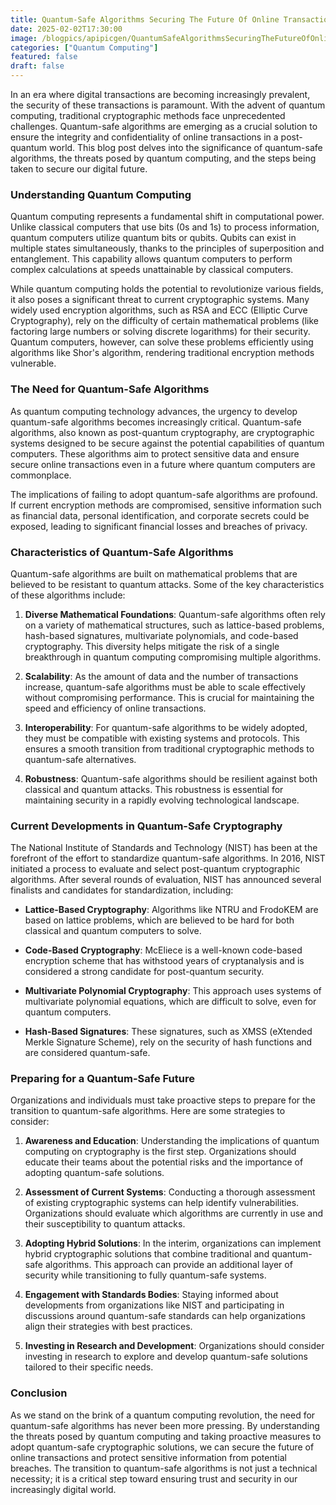 ```yaml
---
title: Quantum-Safe Algorithms Securing The Future Of Online Transactions
date: 2025-02-02T17:30:00
image: /blogpics/apipicgen/QuantumSafeAlgorithmsSecuringTheFutureOfOnlineTransactions-5V264818LD.jpg
categories: ["Quantum Computing"]
featured: false
draft: false
---
```

In an era where digital transactions are becoming increasingly prevalent, the security of these transactions is paramount. With the advent of quantum computing, traditional cryptographic methods face unprecedented challenges. Quantum-safe algorithms are emerging as a crucial solution to ensure the integrity and confidentiality of online transactions in a post-quantum world. This blog post delves into the significance of quantum-safe algorithms, the threats posed by quantum computing, and the steps being taken to secure our digital future.

### Understanding Quantum Computing

Quantum computing represents a fundamental shift in computational power. Unlike classical computers that use bits (0s and 1s) to process information, quantum computers utilize quantum bits or qubits. Qubits can exist in multiple states simultaneously, thanks to the principles of superposition and entanglement. This capability allows quantum computers to perform complex calculations at speeds unattainable by classical computers.

While quantum computing holds the potential to revolutionize various fields, it also poses a significant threat to current cryptographic systems. Many widely used encryption algorithms, such as RSA and ECC (Elliptic Curve Cryptography), rely on the difficulty of certain mathematical problems (like factoring large numbers or solving discrete logarithms) for their security. Quantum computers, however, can solve these problems efficiently using algorithms like Shor's algorithm, rendering traditional encryption methods vulnerable.

### The Need for Quantum-Safe Algorithms

As quantum computing technology advances, the urgency to develop quantum-safe algorithms becomes increasingly critical. Quantum-safe algorithms, also known as post-quantum cryptography, are cryptographic systems designed to be secure against the potential capabilities of quantum computers. These algorithms aim to protect sensitive data and ensure secure online transactions even in a future where quantum computers are commonplace.

The implications of failing to adopt quantum-safe algorithms are profound. If current encryption methods are compromised, sensitive information such as financial data, personal identification, and corporate secrets could be exposed, leading to significant financial losses and breaches of privacy.

### Characteristics of Quantum-Safe Algorithms

Quantum-safe algorithms are built on mathematical problems that are believed to be resistant to quantum attacks. Some of the key characteristics of these algorithms include:

1. **Diverse Mathematical Foundations**: Quantum-safe algorithms often rely on a variety of mathematical structures, such as lattice-based problems, hash-based signatures, multivariate polynomials, and code-based cryptography. This diversity helps mitigate the risk of a single breakthrough in quantum computing compromising multiple algorithms.

2. **Scalability**: As the amount of data and the number of transactions increase, quantum-safe algorithms must be able to scale effectively without compromising performance. This is crucial for maintaining the speed and efficiency of online transactions.

3. **Interoperability**: For quantum-safe algorithms to be widely adopted, they must be compatible with existing systems and protocols. This ensures a smooth transition from traditional cryptographic methods to quantum-safe alternatives.

4. **Robustness**: Quantum-safe algorithms should be resilient against both classical and quantum attacks. This robustness is essential for maintaining security in a rapidly evolving technological landscape.

### Current Developments in Quantum-Safe Cryptography

The National Institute of Standards and Technology (NIST) has been at the forefront of the effort to standardize quantum-safe algorithms. In 2016, NIST initiated a process to evaluate and select post-quantum cryptographic algorithms. After several rounds of evaluation, NIST has announced several finalists and candidates for standardization, including:

- **Lattice-Based Cryptography**: Algorithms like NTRU and FrodoKEM are based on lattice problems, which are believed to be hard for both classical and quantum computers to solve.

- **Code-Based Cryptography**: McEliece is a well-known code-based encryption scheme that has withstood years of cryptanalysis and is considered a strong candidate for post-quantum security.

- **Multivariate Polynomial Cryptography**: This approach uses systems of multivariate polynomial equations, which are difficult to solve, even for quantum computers.

- **Hash-Based Signatures**: These signatures, such as XMSS (eXtended Merkle Signature Scheme), rely on the security of hash functions and are considered quantum-safe.

### Preparing for a Quantum-Safe Future

Organizations and individuals must take proactive steps to prepare for the transition to quantum-safe algorithms. Here are some strategies to consider:

1. **Awareness and Education**: Understanding the implications of quantum computing on cryptography is the first step. Organizations should educate their teams about the potential risks and the importance of adopting quantum-safe solutions.

2. **Assessment of Current Systems**: Conducting a thorough assessment of existing cryptographic systems can help identify vulnerabilities. Organizations should evaluate which algorithms are currently in use and their susceptibility to quantum attacks.

3. **Adopting Hybrid Solutions**: In the interim, organizations can implement hybrid cryptographic solutions that combine traditional and quantum-safe algorithms. This approach can provide an additional layer of security while transitioning to fully quantum-safe systems.

4. **Engagement with Standards Bodies**: Staying informed about developments from organizations like NIST and participating in discussions around quantum-safe standards can help organizations align their strategies with best practices.

5. **Investing in Research and Development**: Organizations should consider investing in research to explore and develop quantum-safe solutions tailored to their specific needs.

### Conclusion

As we stand on the brink of a quantum computing revolution, the need for quantum-safe algorithms has never been more pressing. By understanding the threats posed by quantum computing and taking proactive measures to adopt quantum-safe cryptographic solutions, we can secure the future of online transactions and protect sensitive information from potential breaches. The transition to quantum-safe algorithms is not just a technical necessity; it is a critical step toward ensuring trust and security in our increasingly digital world.